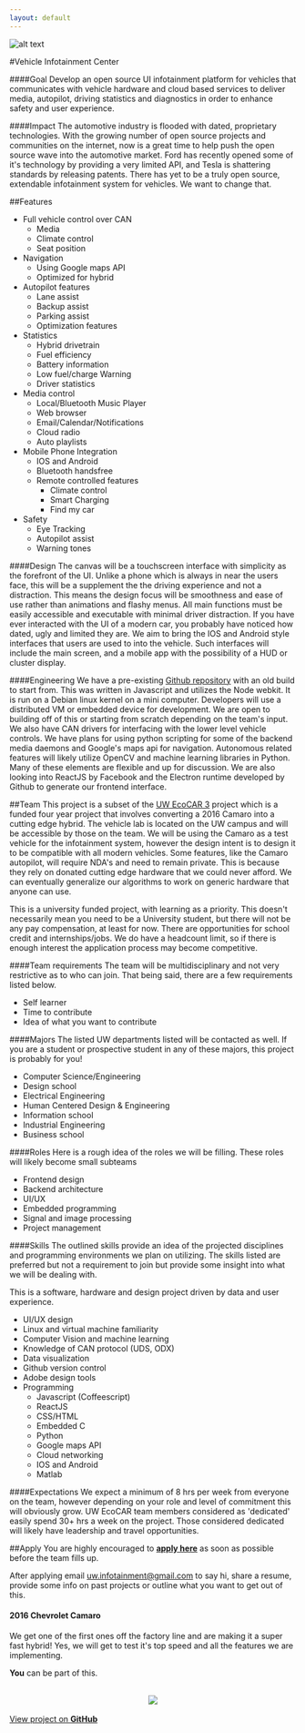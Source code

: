 ```yaml
---
layout: default
---
```

![alt text](https://github.com/jake-g/Vehicle-Infotainment-Center/raw/gh-pages/_images/banner.png)

#Vehicle Infotainment Center


####Goal
Develop an open source UI infotainment platform for vehicles that communicates with vehicle hardware and cloud based services to deliver media, autopilot, driving statistics and diagnostics in order to enhance safety and user experience.

####Impact
The automotive industry is flooded with dated, proprietary technologies. With the growing number of open source projects and communities on the internet, now is a great time to help push the open source wave into the automotive market. Ford has recently opened some of it's technology by providing a very limited API, and Tesla is shattering standards by releasing patents. There has yet to be a truly open source, extendable infotainment system for vehicles. We want to change that.

##Features
* Full vehicle control over CAN
  * Media
  * Climate control
  * Seat position
* Navigation
  * Using Google maps API
  * Optimized for hybrid
* Autopilot features
  * Lane assist
  * Backup assist
  * Parking assist
  * Optimization features
* Statistics
  * Hybrid drivetrain
  * Fuel efficiency
  * Battery information
  * Low fuel/charge Warning
  * Driver statistics
* Media control
  * Local/Bluetooth Music Player
  * Web browser
  * Email/Calendar/Notifications
  * Cloud radio
  * Auto playlists
* Mobile Phone Integration
  * IOS and Android
  * Bluetooth handsfree
  * Remote controlled features
    * Climate control
    * Smart Charging
    * Find my car
* Safety
  * Eye Tracking
  * Autopilot assist
  * Warning tones

####Design
The canvas will be a touchscreen interface with simplicity as the forefront of the UI. Unlike a phone which is always in near the users face, this will be a supplement the the driving experience and not a distraction. This means the design focus will be smoothness and ease of use rather than animations and flashy menus. All main functions must be easily accessible and executable with minimal driver distraction. If you have ever interacted with the UI of a modern car, you probably have noticed how dated, ugly and limited they are. We aim to bring the IOS and Android style interfaces that users are used to into the vehicle. Such interfaces will include the main screen, and a mobile app with the possibility of a HUD or cluster display.

####Engineering
We have a pre-existing [Github repository](https://github.com/UWEcoCAR/UWCenterStack) with an old build to start from. This was written in Javascript and utilizes the Node webkit. It is run on a Debian linux kernel on a mini computer. Developers will use a distributed VM or embedded device for development. We are open to building off of this or starting from scratch depending on the team's input. We also have CAN drivers for interfacing with the lower level vehicle controls. We have plans for using python scripting for some of the backend media daemons and Google's maps api for navigation. Autonomous related features will likely utilize OpenCV and machine learning libraries in Python. Many of these elements are flexible and up for discussion. We are also looking into ReactJS by Facebook and the Electron runtime developed by Github to generate our frontend interface.

##Team
This project is a subset of the [UW EcoCAR 3](http://uwecocar.com/index.html) project which is a funded four year project that involves converting a 2016 Camaro into a cutting edge hybrid. The vehicle lab is located on the UW campus and will be accessible by those on the team. We will be using the Camaro as a test vehicle for the infotainment system, however the design intent is to design it to be compatible with all modern vehicles. Some features, like the Camaro autopilot, will require NDA's and need to remain private. This is because they rely on donated cutting edge hardware that we could never afford. We can eventually generalize our algorithms to work on generic hardware that anyone can use.

This is a university funded project, with learning as a priority. This doesn't necessarily mean you need to be a University student, but there will not be any pay compensation, at least for now. There are opportunities for school credit and internships/jobs. We do have a headcount limit, so if there is enough interest the application process may become competitive.

####Team requirements
The team will be multidisciplinary and not very restrictive as to who can join. That being said, there are a few requirements listed below.

  * Self learner
  * Time to contribute
  * Idea of what you want to contribute

####Majors
The listed UW departments listed will be contacted as well. If you are a student or prospective student in any of these majors, this project is probably for you!

* Computer Science/Engineering
* Design school
* Electrical Engineering
* Human Centered Design & Engineering
* Information school
* Industrial Engineering
* Business school

####Roles
Here is a rough idea of the roles we will be filling. These roles will likely become small subteams

* Frontend design
* Backend architecture
* UI/UX
* Embedded programming
* Signal and image processing
* Project management

####Skills
The outlined skills provide an idea of the projected disciplines and programming environments we plan on utilizing.  The skills listed are preferred but not a requirement to join but provide some insight into what we will be dealing with.

This is a software, hardware and design project driven by data and user experience.

* UI/UX design
* Linux and virtual machine familiarity
* Computer Vision and machine learning
* Knowledge of CAN protocol (UDS, ODX)
* Data visualization
* Github version control
* Adobe design tools
* Programming
  * Javascript (Coffeescript)
  * ReactJS
  * CSS/HTML
  * Embedded C
  * Python
  * Google maps API
  * Cloud networking
  * IOS and Android
  * Matlab

####Expectations
We expect a minimum of 8 hrs per week from everyone on the team, however depending on your role and level of commitment this will obviously grow. UW EcoCAR team members considered as 'dedicated' easily spend 30+ hrs a week on the project. Those considered dedicated will likely have leadership and travel opportunities.

##Apply
You are highly encouraged to __[apply here](http://goo.gl/forms/DbPqCebwa7)__ as soon as possible before the team fills up.

After applying email <uw.infotainment@gmail.com> to say hi, share a resume, provide some info on past projects or outline what you want to get out of this.


#### 2016 Chevrolet Camaro
We get one of the first ones off the factory line and are making it a super fast hybrid! Yes, we will get to test it's top speed and all the features we are implementing.

__You__ can be part of this.

<br>
<div style="text-align:center"><img src ="https://github.com/jake-g/Vehicle-Infotainment-Center/raw/gh-pages/_images/cropped-camaro.png" /></div>

<br>
<a href="https://github.com/jake-g/Vehicle-Infotainment-Center">View project on <strong>GitHub</strong></a></li></div><div style="text-align:left">
